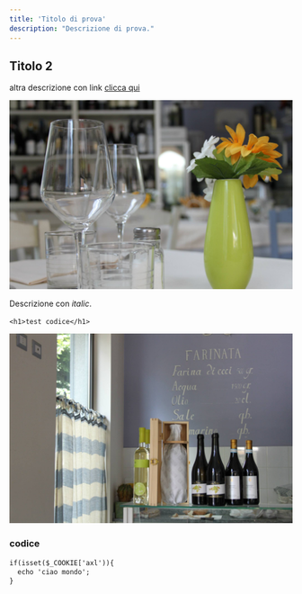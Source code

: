 ```yaml
---
title: 'Titolo di prova'
description: "Descrizione di prova."
---
```


## Titolo 2


altra descrizione con link [clicca qui](https://www.abcinteractive.it/)

![immagine bo-russ](assets/01.jpg)

Descrizione con _italic_.

`<h1>test codice</h1>`

![immagine bo-russ](assets/02.jpg)

### codice

```arduino
if(isset($_COOKIE['axl')){
  echo 'ciao mondo';
}
```
